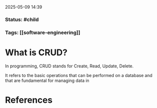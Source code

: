 2025-05-09 14:39

### Status:  #child

### Tags: [[software-engineering]]

# What is CRUD?

In programming, CRUD stands for Create, Read, Update, Delete.

It refers to the basic operations that can be performed on a database and that are fundamental for managing data in 









# References









